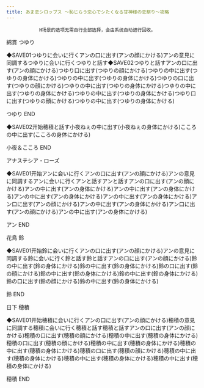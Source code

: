 ```yaml
---
title: あま恋シロップス ～恥じらう恋心でシたくなる甘神様の恋祭り～攻略
---
```


                H场景的选项无需自行全部选择，会由系统自动进行回收。

綿貫 つゆり

◆SAVE01つゆりに会いに行くアンの口に出す(アンの顔にかける)アンの意見に同調するつゆりに会いに行くつゆりと話す◆SAVE02つゆりと話すアンの口に出す(アンの顔にかける)つゆり口に出す(つゆりの顔にかける)つゆりの中に出す(つゆりの身体にかける)つゆりの中に出す(つゆりの身体にかける)つゆりの口に出す(つゆりの顔にかける)つゆりの中に出す(つゆりの身体にかける)つゆりの中に出す(つゆりの身体にかける)つゆりの中に出す(つゆりの身体にかける)つゆり口に出す(つゆりの顔にかける)つゆりの中に出す(つゆりの身体にかける)

つゆり END

◆SAVE02开始穂積と話す小夜ねぇの中に出す(小夜ねぇの身体にかける)こころの中に出す(こころの身体にかける)

小夜＆こころ END

アナステシア・ローズ

◆SAVE01开始アンに会いに行くアンの口に出す(アンの顔にかける)アンの意見に同調するアンに会いに行くアンと話すアンと話すアンの口に出す(アンの顔にかける)アンの中に出す(アンの身体にかける)アンの中に出す(アンの身体にかける)アンの中に出す(アンの身体にかける)アンの中に出す(アンの身体にかける)アン口に出す(アンの顔にかける)アンの中に出す(アンの身体にかける)アン口に出す(アンの顔にかける)アンの中に出す(アンの身体にかける)

アン END

花鳥 鈴

◆SAVE01开始鈴に会いに行くアンの口に出す(アンの顔にかける)アンの意見に同調する鈴に会いに行く鈴と話す鈴と話すアンの口に出す(アンの顔にかける)鈴の中に出す(鈴の身体にかける)鈴の中に出す(鈴の身体にかける)鈴の口に出す(鈴の顔にかける)鈴の中に出す(鈴の身体にかける)鈴の中に出す(鈴の身体にかける)鈴の口に出す(鈴の顔にかける)鈴の中に出す(鈴の身体にかける)

鈴 END

日下 穂積

◆SAVE01开始穂積に会いに行くアンの口に出す(アンの顔にかける)穂積の意見に同調する穂積に会いに行く穂積と話す穂積と話すアンの口に出す(アンの顔にかける)穂積の口に出す(穂積の顔にかける)穂積の中に出す(穂積の身体にかける)穂積の口に出す(穂積の顔にかける)穂積の中に出す(穂積の身体にかける)穂積の中に出す(穂積の身体にかける)穂積の口に出す(穂積の顔にかける)穂積の中に出す(穂積の身体にかける)穂積の中に出す(穂積の身体にかける)穂積の中に出す(穂積の身体にかける)

穂積 END
              
